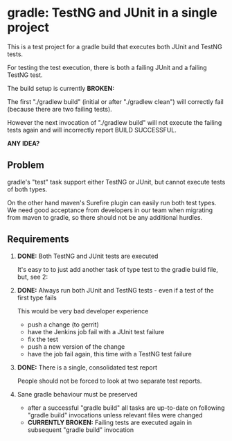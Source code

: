gradle: TestNG and JUnit in a single project
============================================

This is a test project for a gradle build that executes both JUnit and TestNG tests.

For testing the test execution, there is both a failing JUnit and a failing TestNG test.

The build setup is currently **BROKEN:** 

The first "./gradlew build" (initial or after "./gradlew clean") will correctly fail (because there are two failing tests).

However the next invocation of "./gradlew build" will not execute the failing tests again and will incorrectly report BUILD SUCCESSFUL.

**ANY IDEA?**

Problem
-------

gradle's "test" task support either TestNG or JUnit, but cannot execute tests of both types.

On the other hand maven's Surefire plugin can easily run both test types.
We need good acceptance from developers in our team when migrating from maven to gradle, so
there should not be any additional hurdles.

Requirements
------------

1) **DONE:** Both TestNG and JUnit tests are executed

   It's easy to to just add another task of type test to the gradle build file, but, see 2: 

2) **DONE:** Always run both JUnit and TestNG tests - even if a test of the first type fails

   This would be very bad developer experience 
   * push a change (to gerrit)
   * have the Jenkins job fail with a JUnit test failure
   * fix the test
   * push a new version of the change
   * have the job fail again, this time with a TestNG test failure

3) **DONE:** There is a single, consolidated test report

   People should not be forced to look at two separate test reports.
   
4) Sane gradle behaviour must be preserved
   * after a successful "gradle build" all tasks are up-to-date on following "gradle build" invocations unless relevant files were changed
   * **CURRENTLY BROKEN:** Failing tests are executed again in subsequent "gradle build" invocation
